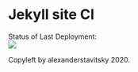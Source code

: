 # Jekyll site CI


Status of Last Deployment:<br>
<img src="https://github.com/alexanderstavitsky/github-actions1/workflows/jekyll/badge.svg?branch=main"><br>


Copyleft by alexanderstavitsky 2020.
